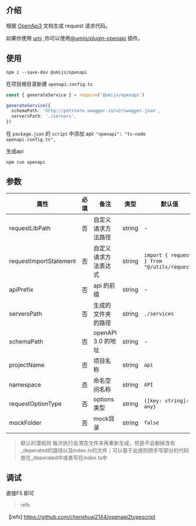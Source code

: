 ## 介绍

根据 [OpenApi3](https://swagger.io/blog/news/whats-new-in-openapi-3-0/) 文档生成 request 请求代码。

如果你使用 [umi](https://umijs.org) ,你可以使用[@umijs/plugin-openapi](https://www.npmjs.com/package/@umijs/plugin-openapi) 插件。
## 使用
```node
npm i --save-dev @umijs/openapi
```
在项目根目录新建 ```openapi.config.ts```
```ts
const { generateService } = require('@umijs/openapi')

generateService({
  schemaPath: 'http://petstore.swagger.io/v2/swagger.json',
  serversPath: './servers',
})

```
在 ```package.json``` 的 ```script``` 中添加 api: ```"openapi": "ts-node openapi.config.ts",```

生成api
```node
npm run openapi
```
## 参数
|  属性   | 必填  | 备注 | 类型 | 默认值 |
|  ----  | ----  |  ----  |  ----  |----  |
| requestLibPath  | 否 | 自定义请求方法路径 | string | - |
| requestImportStatement  | 否 | 自定义请求方法表达式 | string | `import { request } from "@/utils/request"` |
| apiPrefix  | 否 | api 的前缀 | string | - |
| serversPath  | 否 | 生成的文件夹的路径 | string | `./services` |
| schemaPath  | 否 | openAPI 3.0 的地址 | string | - |
| projectName  | 否 | 项目名称 | string | `api` |
| namespace  | 否 | 命名空间名称 | string | `API` |
| requestOptionType | 否 | options类型 | string | `{[key: string]: any}` |
| mockFolder  | 否 | mock目录 | string | `false` |


> 默认的潜规则
每次执行会清空文件夹再重新生成，但是不会删掉含有_deperated的路径以及index.ts的文件；可以基于此规则把手写部分的代码放在_deperated中或者写在index.ts中

## 调试

直接F5 即可

> refs

【refs] https://github.com/chenshuai2144/openapi2typescript